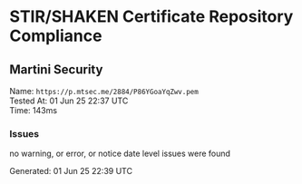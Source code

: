 # STIR/SHAKEN Certificate Repository Compliance

## Martini Security

Name: `https://p.mtsec.me/2884/P86YGoaYqZwv.pem`\
Tested At: 01 Jun 25 22:37 UTC\
Time: 143ms

### Issues

no warning, or error, or notice date level issues were found

Generated: 01 Jun 25 22:39 UTC